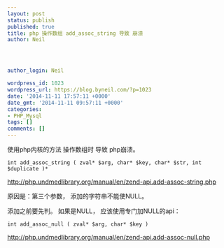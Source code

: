 ```yaml
---
layout: post
status: publish
published: true
title: php 操作数组 add_assoc_string 导致 崩溃
author: Neil




author_login: Neil

wordpress_id: 1023
wordpress_url: https://blog.byneil.com/?p=1023
date: '2014-11-11 17:57:11 +0000'
date_gmt: '2014-11-11 09:57:11 +0000'
categories:
- PHP_Mysql
tags: []
comments: []
---
```

<p>使用php内核的方法 操作数组时 导致 php崩溃。</p>
<pre><code>int add_assoc_string ( zval* $arg, char* $key, char* $str, int $duplicate )*
</code></pre>
<p><a href="http://php.undmedlibrary.org/manual/en/zend-api.add-assoc-string.php" target="_blank">http://php.undmedlibrary.org/manual/en/zend-api.add-assoc-string.php</a></p>
<p>原因是：第三个参数， 添加的字符串不能使NULL。</p>
<p>添加之前要先判。 如果是NULL， 应该使用专门加NULL的api：</p>
<pre><code>int add_assoc_null ( zval* $arg, char* $key )
</code></pre>
<p><a href="http://php.undmedlibrary.org/manual/en/zend-api.add-assoc-null.php" target="_blank">http://php.undmedlibrary.org/manual/en/zend-api.add-assoc-null.php</a></p>
